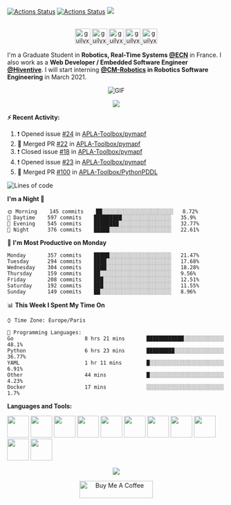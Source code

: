 [![Actions Status](https://github.com/guilyx/guilyx/workflows/wakatime-stats/badge.svg)](https://github.com/guilyx/guilyx/actions)
[![Actions Status](https://github.com/guilyx/guilyx/workflows/update-gh-activity/badge.svg)](https://github.com/guilyx/guilyx/actions)
![](https://visitor-badge.glitch.me/badge?page_id=guilyx.guilyx)

<p align="center">
<br/>
<a href="https://twitter.com/spida_rwin">
  <img alt="guilyx | Twitter" width="35px" src="https://image.flaticon.com/icons/svg/2111/2111703.svg" />
</a>
<a href="https://www.linkedin.com/in/erwinlejeune-lkn">
  <img alt="guilyx's LinkdeIN" width="35px" src="https://image.flaticon.com/icons/svg/2111/2111465.svg" />
</a>
<a href="https://www.facebook.com/erwin.lejeune">
  <img alt="guilyx's Facebook" width="35px" src="https://image.flaticon.com/icons/svg/2111/2111342.svg" />
</a>
<a href="https://www.instagram.com/spid_erwin">
  <img alt="guilyx's Instagram" width="35px" src="https://image.flaticon.com/icons/svg/2111/2111421.svg" />
</a>
<a href="https://open.spotify.com/user/11147618695?si=zZFn6uAGRLyoU02lsG50GA">
  <img alt="guilyx's Spotify" width="35px" src="https://image.flaticon.com/icons/svg/2111/2111627.svg" />
</a>
</p>

I'm a Graduate Student in **Robotics, Real-Time Systems [@ECN](https://www.ec-nantes.fr)** in France. I also work as a **Web Developer / Embedded Software Engineer [@Hiventive](https://www.hiventive.com)**. I will start interning **[@CM-Robotics](https://cm-robotics.com) in Robotics Software Engineering** in March 2021.

<p align="center">
<img align="center" alt="GIF" src="https://media1.tenor.com/images/1c6140897565e34a4e98f618e220dc0d/tenor.gif?itemid=9358372" />
</p>

<p align="center">
  <img alig src="https://github-profile-trophy.vercel.app/?username=guilyx&column=6&rank=SSS,SS,S,AAA,AA,A,B,C" />
</p>


**:zap: Recent Activity:**

<!--START_SECTION:activity-->
1. ❗️ Opened issue [#24](https://github.com/APLA-Toolbox/pymapf/issues/24) in [APLA-Toolbox/pymapf](https://github.com/APLA-Toolbox/pymapf)
2. 🎉 Merged PR [#22](https://github.com/APLA-Toolbox/pymapf/pull/22) in [APLA-Toolbox/pymapf](https://github.com/APLA-Toolbox/pymapf)
3. ❗️ Closed issue [#18](https://github.com/APLA-Toolbox/pymapf/issues/18) in [APLA-Toolbox/pymapf](https://github.com/APLA-Toolbox/pymapf)
4. ❗️ Opened issue [#23](https://github.com/APLA-Toolbox/pymapf/issues/23) in [APLA-Toolbox/pymapf](https://github.com/APLA-Toolbox/pymapf)
5. 🎉 Merged PR [#100](https://github.com/APLA-Toolbox/PythonPDDL/pull/100) in [APLA-Toolbox/PythonPDDL](https://github.com/APLA-Toolbox/PythonPDDL)
<!--END_SECTION:activity-->

<!--START_SECTION:waka-->
![Lines of code](https://img.shields.io/badge/From%20Hello%20World%20I%27ve%20Written-5.0%20million%20lines%20of%20code-blue)

**I'm a Night 🦉** 

```text
🌞 Morning    145 commits    ██░░░░░░░░░░░░░░░░░░░░░░░   8.72% 
🌆 Daytime    597 commits    █████████░░░░░░░░░░░░░░░░   35.9% 
🌃 Evening    545 commits    ████████░░░░░░░░░░░░░░░░░   32.77% 
🌙 Night      376 commits    █████░░░░░░░░░░░░░░░░░░░░   22.61%

```
📅 **I'm Most Productive on Monday** 

```text
Monday       357 commits    █████░░░░░░░░░░░░░░░░░░░░   21.47% 
Tuesday      294 commits    ████░░░░░░░░░░░░░░░░░░░░░   17.68% 
Wednesday    304 commits    ████░░░░░░░░░░░░░░░░░░░░░   18.28% 
Thursday     159 commits    ██░░░░░░░░░░░░░░░░░░░░░░░   9.56% 
Friday       208 commits    ███░░░░░░░░░░░░░░░░░░░░░░   12.51% 
Saturday     192 commits    ███░░░░░░░░░░░░░░░░░░░░░░   11.55% 
Sunday       149 commits    ██░░░░░░░░░░░░░░░░░░░░░░░   8.96%

```


📊 **This Week I Spent My Time On** 

```text
⌚︎ Time Zone: Europe/Paris

💬 Programming Languages: 
Go                       8 hrs 21 mins       ████████████░░░░░░░░░░░░░   48.1% 
Python                   6 hrs 23 mins       █████████░░░░░░░░░░░░░░░░   36.77% 
YAML                     1 hr 11 mins        █░░░░░░░░░░░░░░░░░░░░░░░░   6.91% 
Other                    44 mins             █░░░░░░░░░░░░░░░░░░░░░░░░   4.23% 
Docker                   17 mins             ░░░░░░░░░░░░░░░░░░░░░░░░░   1.7%

```


<!--END_SECTION:waka-->

**Languages and Tools:**  

<code><img height="50" src="https://image.flaticon.com/icons/svg/2861/2861557.svg"></code>
<code><img height="50" src="https://image.flaticon.com/icons/svg/3190/3190604.svg"></code>
<code><img height="50" src="https://image.flaticon.com/icons/svg/2942/2942156.svg"></code>
<code><img height="50" src="https://img.icons8.com/color/48/000000/golang.png"></code>
<code><img height="50" src="https://image.flaticon.com/icons/svg/1628/1628182.svg"></code>
<code><img height="50" src="https://image.flaticon.com/icons/png/512/2085/2085061.png"></code>
<code><img height="50" src="https://image.flaticon.com/icons/svg/2535/2535543.svg"></code>
<code><img height="50" src="https://cdn.icon-icons.com/icons2/1508/PNG/512/matlab_104289.png"></code>
<code><img height="50" src="https://image.flaticon.com/icons/svg/2721/2721297.svg"></code>
<code><img height="50" src="https://image.flaticon.com/icons/svg/752/752605.svg"></code>
<code><img height="50" src="https://image.flaticon.com/icons/svg/1680/1680899.svg"></code>

<p align="center">
<img align="center" src="https://github-readme-stats.vercel.app/api?username=guilyx&show_icons=true&hide_border=true">
</p>

<p align="center">
<a href="https://www.buymeacoffee.com/dq01aOE" target="_blank"><img src="https://cdn.buymeacoffee.com/buttons/default-red.png" alt="Buy Me A Coffee" height="40" width="170" ></a>
</p>
